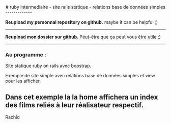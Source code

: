 <center>
# ruby intermediaire - site rails statique - relations base de données simples
</center>
-------------

**Reupload my personnal repository on github.**
maybe it can be helpful ;)

* * *

**Reupload mon dossier sur github.**
Peut-être que ça peut vous être utile ;)

* * *

### Au programme :

Site statique ruby on rails avec boostrap.

Exemple de site simple avec relations base de données simples et view pour les afficher.

## Dans cet exemple la la home affichera un index des films reliés à leur réalisateur respectif.

Rachid
